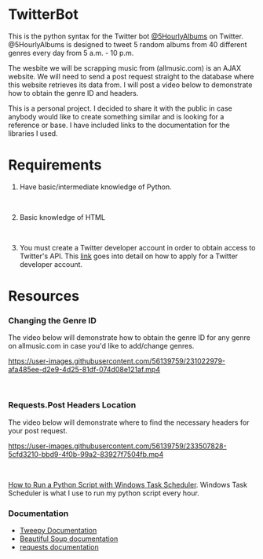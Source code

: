 # TwitterBot
This is the python syntax for the Twitter bot [@5HourlyAlbums](https://twitter.com/5HourlyAlbums) on Twitter. @5HourlyAlbums is designed to tweet 5 random albums from 40 different genres every day from 5 a.m. - 10 p.m.

The wesbite we will be scrapping music from (allmusic.com) is an AJAX website. We will need to send a post request straight to the database where this website retrieves its data from. I will post a video below to demonstrate how to obtain the genre ID and headers.

This is a personal project. I decided to share it with the public in case anybody would like to create something similar and is looking for a reference or base. I have included links to the documentation for the libraries I used.

# Requirements
1. Have basic/intermediate knowledge of Python.
<br />

2. Basic knowledge of HTML

<br />

3. You must create a Twitter developer account in order to obtain access to Twitter's API. This [link](https://developer.twitter.com/en/support/twitter-api/developer-account) goes into detail on how to apply for a Twitter developer account.

# Resources

### Changing the Genre ID
The video below will demonstrate how to obtain the genre ID for any genre on allmusic.com in case you'd like to add/change genres.

https://user-images.githubusercontent.com/56139759/231022979-afa485ee-d2e9-4d25-81df-074d08e121af.mp4

<br />

### Requests.Post Headers Location
The video below will demonstrate where to find the necessary headers for your post request.


https://user-images.githubusercontent.com/56139759/233507828-5cfd3210-bbd9-4f0b-99a2-83927f7504fb.mp4

<br />

[How to Run a Python Script with Windows Task Scheduler](https://www.youtube.com/watch?v=4n2fC97MNac). Windows Task Scheduler is what I use to run my python script every hour.

### Documentation
* [Tweepy Documentation](https://docs.tweepy.org/en/stable/)
* [Beautiful Soup documentation](https://beautiful-soup-4.readthedocs.io/en/latest/)
* [requests documentation](https://requests.readthedocs.io/en/latest/user/quickstart/)
